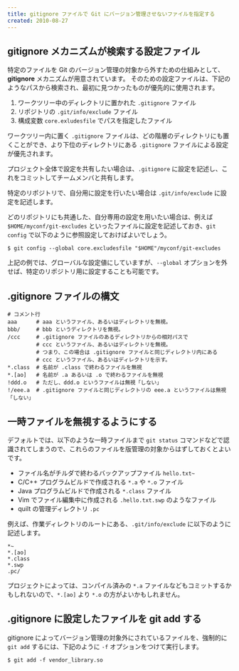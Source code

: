 ```yaml
---
title: gitignore ファイルで Git にバージョン管理させないファイルを指定する
created: 2010-08-27
---
```


gitignore メカニズムが検索する設定ファイル
----

特定のファイルを Git のバージョン管理の対象から外すための仕組みとして、**gitignore** メカニズムが用意されています。
そのための設定ファイルは、下記のようなパスから検索され、最初に見つかったものが優先的に使用されます。

1. ワークツリー中のディレクトリに置かれた `.gitignore` ファイル
2. リポジトリの `.git/info/exclude` ファイル
3. 構成変数 `core.exludesfile` でパスを指定したファイル

ワークツリー内に置く `.gitignore` ファイルは、どの階層のディレクトリにも置くことができ、より下位のディレクトリにある `.gitignore` ファイルによる設定が優先されます。

プロジェクト全体で設定を共有したい場合は、`.gitignore` に設定を記述し、これをコミットしてチームメンバと共有します。

特定のリポジトリで、自分用に設定を行いたい場合は `.git/info/exclude` に設定を記述します。

どのリポジトリにも共通した、自分専用の設定を用いたい場合は、例えば `$HOME/myconf/git-excludes` といったファイルに設定を記述しておき、`git config` で以下のように参照設定しておけばよいでしょう。

~~~
$ git config --global core.excludesfile "$HOME"/myconf/git-excludes
~~~

上記の例では、グローバルな設定値にしていますが、`--global` オプションを外せば、特定のリポジトリ用に設定することも可能です。


.gitignore ファイルの構文
----

~~~
# コメント行
aaa      # aaa というファイル、あるいはディレクトリを無視。
bbb/     # bbb というディレクトリを無視。
/ccc     # .gitignore ファイルのあるディレクトリからの相対パスで
         # ccc というファイル、あるいはディレクトリを無視。
         # つまり、この場合は .gitignore ファイルと同じディレクトリ内にある
         # ccc というファイル、あるいはディレクトリを示す。
*.class  # 名前が .class で終わるファイルを無視
*.[ao]   # 名前が .a あるいは .o で終わるファイルを無視
!ddd.o   # ただし、ddd.o というファイルは無視「しない」
!/eee.a  # .gitignore ファイルと同じディレクトリの eee.a というファイルは無視「しない」
~~~


一時ファイルを無視するようにする
----

デフォルトでは、以下のような一時ファイルまで `git status` コマンドなどで認識されてしまうので、これらのファイルを版管理の対象からはずしておくとよいです。

- ファイル名がチルダで終わるバックアップファイル `hello.txt~`
- C/C++ プログラムビルドで作成される `*.a` や `*.o` ファイル
- Java プログラムビルドで作成される `*.class` ファイル
- Vim でファイル編集中に作成される `.hello.txt.swp` のようなファイル
- quilt の管理ディレクトリ `.pc`

例えば、作業ディレクトリのルートにある、`.git/info/exclude` に以下のように記述します。

~~~
*~
*.[ao]
*.class
*.swp
.pc/
~~~

プロジェクトによっては、コンパイル済みの `*.a` ファイルなどもコミットするかもしれないので、`*.[ao]` より `*.o` の方がよいかもしれません。


.gitignore に設定したファイルを git add する
----

gitignore によってバージョン管理の対象外にされているファイルを、強制的に `git add` するには、下記のように `-f` オプションをつけて実行します。

~~~
$ git add -f vendor_library.so
~~~

